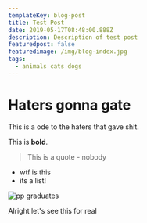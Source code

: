 ```yaml
---
templateKey: blog-post
title: Test Post
date: 2019-05-17T08:48:00.888Z
description: Description of test post
featuredpost: false
featuredimage: /img/blog-index.jpg
tags:
  - animals cats dogs
---
```

# Haters gonna gate

This is a ode to the haters that gave shit.

This is **bold**.

> This is a quote - nobody

* wtf is this
* its a list!

![](/img/img-20150525-wa0001.jpeg "pp graduates")

Alright let's see this for real
